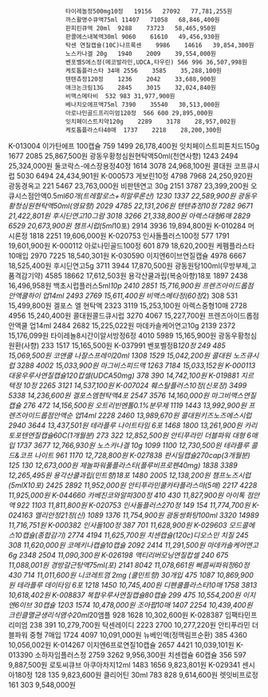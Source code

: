                     타이레놀정500mg10정	19156	27092	77,781,255원
                    까스활명수큐액75ml	11407	71058	68,846,400원
                    판피린큐액 20ml	9288	73723	58,465,950원
                    판콜에스내복액30ml	9060	61610	49,456,930원
                    탁센 연질캡슐(10C)나프록센	9986	14616	39,854,300원
                    노스카나겔 20g	1940	2009	39,554,000원
                    벤포벨S에스정(메코발라민,UDCA,타우린)	566	996	36,507,998원
                    케토톱플라스타 34매	2556	3585	35,288,100원
                    텐텐츄정120정	1236	2042	33,688,900원
                    애크논크림13G	2845	3015	32,024,840원
                    비맥스메타비	532	983	31,977,900원
                    베나치오에프액75ml	7390	35540	30,513,000원
                    아로나민골드프리미엄120정	566	600	29,895,000원
                    잇치페이스트치약120g	2289	3178	28,957,002원
                    케토톱플라스타40매	1737	2218	28,200,300원
K-013004                    이가탄에프 100캡슐	759	1499	26,178,400원
                    잇치페이스트피톤치드150g	1677	2085	25,867,500원
                    광동우황청심원현탁액50ml(천연사향)	1243	2494	25,324,000원
                    둘코락스-에스장용정40정	1614	3078	24,968,100원
                    콜대원 코프큐시럽	5030	6494	24,434,901원
K-000573                    게보린10정	4798	7968	24,250,920원
                    광동경옥고	221	5467	23,763,000원
                    비판텐연고 30g	2151	3787	23,399,200원
                    오큐시스점안액0.5ml*60개(트레할로스+히알루론산)	1230	1337	22,589,900원
                    광동우황청심원현탁액50ml(영묘향)	2029	4785	22,131,206원
                    텐텐츄정10정	7282	9671	21,422,801원
                    후시딘연고10그람	3018	3266	21,338,800원
                    아렉스대형6매	2829	6529	20,673,900원
                    챔프시럽(5ml*10포)	2914	3936	19,894,800원
K-010284                    머시론정	1818	2251	19,606,000원
K-020753                    인사돌플러스100정	577	1791	19,601,900원
K-000112                    아로나민골드100정	601	879	18,620,200원
                    케펨플라스타 10매입	2970	7225	18,540,301원
K-030590                    이지엔6이브연질캡슐	4978	6667	18,525,400원
                    후시딘연고5g	3711	3944	17,870,500원
                    광동원탕100ml(무방부제,고품격감기약)	4585	18662	17,612,503원
                    용각산쿨과립(복숭아향)18포	1897	2438	16,496,958원
                    백초시럽플러스5ml*10p	2410	2851	15,716,900원
                    프렌즈아이드롭점안액쿨하이 업14ml	2493	2769	15,611,400원
                    비맥스메타정(60정*2)	308	531	15,499,800원
                    겔포스 엘 현탁액	2323	3119	15,253,100원
                    아렉스중형10매	2728	4956	15,240,400원
                    콜대원콜드큐시럽	3270	4067	15,227,700원
                    프렌즈아이드롭점안액쿨 업14ml	2484	2682	15,225,022원
                    마데카솔케어연고10g	2139	2372	15,176,099원
                    타이레놀8시간이알서방정6정	4010	5989	15,165,900원
                    광동우황청심원환(사향)	233	1517	15,165,500원
K-037991                    벤포벨정B*120정	249	485	15,069,500원
                    코앤쿨 나잘스프레이20ml	1308	1529	15,042,200원
                    콜대원 노즈큐시럽	3288	4002	15,033,900원
                    마그비스피드액	1263	7184	15,033,152원
K-000113                    대웅우루사연질캡슐120캅셀(UDCA50mg)	378	390	14,742,100원
K-019881                    지르텍정 10정	2265	3121	14,537,100원
K-007024                    훼스탈플러스10정(신포장)	3499	5338	14,236,600원
                    겔포스엠현탁액4포	2547	3576	14,160,000원
                    마그비맥스연질캡슐	276	472	14,156,500원
                    오트리빈멘톨0.1%분무제	1119	1443	13,992,900원
                    프렌즈아이드롭점안액순 업14ml	2228	2460	13,989,670원
                    콜대원키즈노즈에스시럽	2940	3644	13,437,501원
                    테라플루 나이트타임 6포	1468	1800	13,261,900원
                    카리토포텐연질캡슐60C(1개월분)	273	322	12,852,500원
                    안티푸라민 더블파워 대형 6매입	1737	3677	12,766,930원
                    노스카나겔 10g	1099	1100	12,730,500원
                    테라플루 콜드&코프 나이트	961	1170	12,728,800원
K-027838                    판시딜캡슐270cap(3개월분)	125	130	12,673,000원
                    제놀파워풀플라스타(플루비프로펜40mg)	1838	3389	12,265,495원
                    용각산쿨과립(민트향)18포	1480	2005	12,138,200원
                    챔프노즈시럽(5mlX10포)	2425	2892	11,952,000원
                    안티푸라민쿨카타플라스마(5매)	2217	4228	11,925,000원
K-044660                    카베진코와알파300정	410	430	11,827,900원
                    아이톡 점안액	922	1103	11,811,800원
K-020753                    인사돌플러스270정	149	154	11,774,700원
K-024163                    멜리안정21정(신)	1089	1376	11,754,900원
                    광동쌍화탕100ml	3320	14989	11,716,751원
K-000382                    인사돌100정	387	701	11,628,900원
K-029603                    모드콜에스10캡슐(종합감기)	2774	4194	11,625,700원
                    치센캡슐(120c)디오스민 치질	245	308	11,620,000원
                    코메키나캡슐10캡슐	2092	2414	11,291,500원
                    마데카솔케어연고 6g	2348	2504	11,090,300원
K-026198                    액티리버모닝연질캅셀	240	675	11,088,001원
                    경방갈근탕액75ml(포)	2141	8042	11,078,661원
                    삐콤씨파워정60정	430	714	11,011,600원
                    니코레트껌 2mg (쿨민트향) 30개입	475	1087	10,869,900원
                    테라플루 데이타임 6포	1218	1450	10,745,400원
                    디펜쿨플라스타10매	1758	3813	10,618,402원
K-008837                    복합우루사연질캡슐80캡슐	299	475	10,554,200원
                    이지엔6이브 30캡슐	1203	1574	10,478,000원
                    조아팝10매	1407	2254	10,439,400원
                    크린클멸균생리식염수20ml*20앰플	928	1628	10,302,600원
K-028387                    임팩타민프리미엄	238	391	10,279,700원
                    탁센레이디	2223	2700	10,277,220원
                    안티푸라민 더블파워 중형 7매입	1724	4097	10,091,000원
                    뉴베인액(정맥림프순환)	385	4360	10,056,002원
K-014267                    이지엔6프로연질10캡슐	2657	4421	10,039,101원
K-013390                    소하자임플러스정	2759	3262	9,956,300원
                    치센캡슐 60캡슐	356	597	9,887,500원
                    로토씨큐브 아쿠아차지12ml	1483	1656	9,823,801원
K-029341                    센시아180정	128	135	9,823,600원
                    클리어틴 30ml	783	828	9,614,600원
                    렛잇비프로정	161	303	9,548,000원
